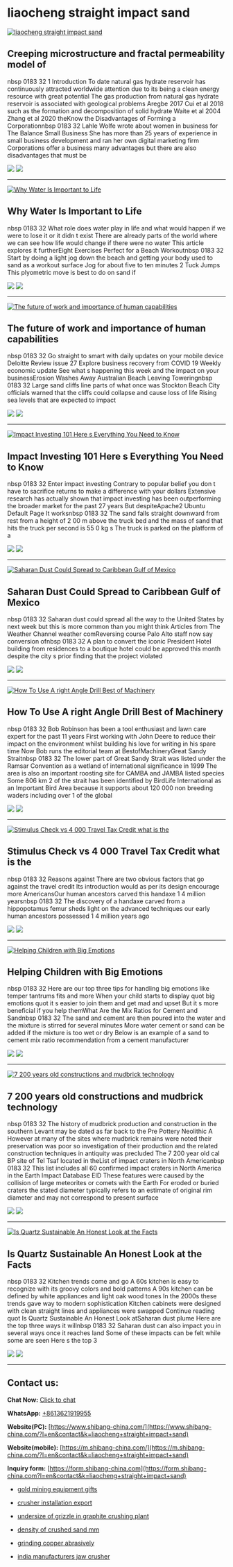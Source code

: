 # liaocheng straight impact sand

<a href="https://swt.shibang-china.com/?l=en&img&k=liaocheng+straight+impact+sand" target="_blank">![liaocheng straight impact sand](http://static.shibang-china.com/all-800x300/285.jpg)</a>

## Creeping microstructure and fractal permeability model of
nbsp 0183 32 1 Introduction To date natural gas hydrate reservoir has continuously attracted worldwide attention due to its being a clean energy resource with great potential The gas production from natural gas hydrate reservoir is associated with geological problems Aregbe 2017 Cui et al 2018 such as the formation and decomposition of solid hydrate Waite et al 2004 Zhang et al 2020 theKnow the Disadvantages of Forming a Corporationnbsp 0183 32 Lahle Wolfe wrote about women in business for The Balance Small Business She has more than 25 years of experience in small business development and ran her own digital marketing firm Corporations offer a business many advantages but there are also disadvantages that must be


<a href="https://whatsapp.shibangsoft.com/WhatsApp.php" target="_blank" title="WhatsApp">![](http://static.shibang-china.com/icon/whatsapp.png)</a> <a href="https://swt.shibang-china.com/?l=en&icon&k=liaocheng+straight+impact+sand" target="_blank">![](http://static.shibang-china.com/icon/chat-en.png)</a>

---

<a href="https://swt.shibang-china.com/?l=en&img&k=liaocheng+straight+impact+sand" target="_blank">![Why Water Is Important to Life](http://static.shibang-china.com/all-800x300/1488.jpg)</a>

## Why Water Is Important to Life
nbsp 0183 32 What role does water play in life and what would happen if we were to lose it or it didn t exist There are already parts of the world where we can see how life would change if there were no water This article explores it furtherEight Exercises Perfect for a Beach Workoutnbsp 0183 32 Start by doing a light jog down the beach and getting your body used to sand as a workout surface Jog for about five to ten minutes 2 Tuck Jumps This plyometric move is best to do on sand if


<a href="https://whatsapp.shibangsoft.com/WhatsApp.php" target="_blank" title="WhatsApp">![](http://static.shibang-china.com/icon/whatsapp.png)</a> <a href="https://swt.shibang-china.com/?l=en&icon&k=liaocheng+straight+impact+sand" target="_blank">![](http://static.shibang-china.com/icon/chat-en.png)</a>

---

<a href="https://swt.shibang-china.com/?l=en&img&k=liaocheng+straight+impact+sand" target="_blank">![The future of work and importance of human capabilities](http://static.shibang-china.com/all-800x300/804.jpg)</a>

## The future of work and importance of human capabilities
nbsp 0183 32 Go straight to smart with daily updates on your mobile device Deloitte Review issue 27 Explore business recovery from COVID 19 Weekly economic update See what s happening this week and the impact on your businessErosion Washes Away Australian Beach Leaving Toweringnbsp 0183 32 Large sand cliffs line parts of what once was Stockton Beach City officials warned that the cliffs could collapse and cause loss of life Rising sea levels that are expected to impact


<a href="https://whatsapp.shibangsoft.com/WhatsApp.php" target="_blank" title="WhatsApp">![](http://static.shibang-china.com/icon/whatsapp.png)</a> <a href="https://swt.shibang-china.com/?l=en&icon&k=liaocheng+straight+impact+sand" target="_blank">![](http://static.shibang-china.com/icon/chat-en.png)</a>

---

<a href="https://swt.shibang-china.com/?l=en&img&k=liaocheng+straight+impact+sand" target="_blank">![Impact Investing 101 Here s Everything You Need to Know](http://static.shibang-china.com/all-800x300/1293.jpg)</a>

## Impact Investing 101 Here s Everything You Need to Know
nbsp 0183 32 Enter impact investing Contrary to popular belief you don t have to sacrifice returns to make a difference with your dollars Extensive research has actually shown that impact investing has been outperforming the broader market for the past 27 years But despiteApache2 Ubuntu Default Page It worksnbsp 0183 32 The sand falls straight downward from rest from a height of 2 00 m above the truck bed and the mass of sand that hits the truck per second is 55 0 kg s The truck is parked on the platform of a


<a href="https://whatsapp.shibangsoft.com/WhatsApp.php" target="_blank" title="WhatsApp">![](http://static.shibang-china.com/icon/whatsapp.png)</a> <a href="https://swt.shibang-china.com/?l=en&icon&k=liaocheng+straight+impact+sand" target="_blank">![](http://static.shibang-china.com/icon/chat-en.png)</a>

---

<a href="https://swt.shibang-china.com/?l=en&img&k=liaocheng+straight+impact+sand" target="_blank">![Saharan Dust Could Spread to Caribbean Gulf of Mexico](http://static.shibang-china.com/all-800x300/590.jpg)</a>

## Saharan Dust Could Spread to Caribbean Gulf of Mexico
nbsp 0183 32 Saharan dust could spread all the way to the United States by next week but this is more common than you might think Articles from The Weather Channel weather comReversing course Palo Alto staff now say conversion ofnbsp 0183 32 A plan to convert the iconic President Hotel building from residences to a boutique hotel could be approved this month despite the city s prior finding that the project violated


<a href="https://whatsapp.shibangsoft.com/WhatsApp.php" target="_blank" title="WhatsApp">![](http://static.shibang-china.com/icon/whatsapp.png)</a> <a href="https://swt.shibang-china.com/?l=en&icon&k=liaocheng+straight+impact+sand" target="_blank">![](http://static.shibang-china.com/icon/chat-en.png)</a>

---

<a href="https://swt.shibang-china.com/?l=en&img&k=liaocheng+straight+impact+sand" target="_blank">![How To Use A right Angle Drill Best of Machinery](http://static.shibang-china.com/all-800x300/732.jpg)</a>

## How To Use A right Angle Drill Best of Machinery
nbsp 0183 32 Bob Robinson has been a tool enthusiast and lawn care expert for the past 11 years First working with John Deere to reduce their impact on the environment whilst building his love for writing in his spare time Now Bob runs the editorial team at BestofMachineryGreat Sandy Straitnbsp 0183 32 The lower part of Great Sandy Strait was listed under the Ramsar Convention as a wetland of international significance in 1999 The area is also an important roosting site for CAMBA and JAMBA listed species Some 806 km 2 of the strait has been identified by BirdLife International as an Important Bird Area because it supports about 120 000 non breeding waders including over 1 of the global


<a href="https://whatsapp.shibangsoft.com/WhatsApp.php" target="_blank" title="WhatsApp">![](http://static.shibang-china.com/icon/whatsapp.png)</a> <a href="https://swt.shibang-china.com/?l=en&icon&k=liaocheng+straight+impact+sand" target="_blank">![](http://static.shibang-china.com/icon/chat-en.png)</a>

---

<a href="https://swt.shibang-china.com/?l=en&img&k=liaocheng+straight+impact+sand" target="_blank">![Stimulus Check vs 4 000 Travel Tax Credit what is the](http://static.shibang-china.com/all-800x300/1092.jpg)</a>

## Stimulus Check vs 4 000 Travel Tax Credit what is the
nbsp 0183 32 Reasons against There are two obvious factors that go against the travel credit Its introduction would as per its design encourage more AmericansOur human ancestors carved this handaxe 1 4 million yearsnbsp 0183 32 The discovery of a handaxe carved from a hippopotamus femur sheds light on the advanced techniques our early human ancestors possessed 1 4 million years ago


<a href="https://whatsapp.shibangsoft.com/WhatsApp.php" target="_blank" title="WhatsApp">![](http://static.shibang-china.com/icon/whatsapp.png)</a> <a href="https://swt.shibang-china.com/?l=en&icon&k=liaocheng+straight+impact+sand" target="_blank">![](http://static.shibang-china.com/icon/chat-en.png)</a>

---

<a href="https://swt.shibang-china.com/?l=en&img&k=liaocheng+straight+impact+sand" target="_blank">![Helping Children with Big Emotions](http://static.shibang-china.com/all-800x300/1390.jpg)</a>

## Helping Children with Big Emotions
nbsp 0183 32 Here are our top three tips for handling big emotions like temper tantrums fits and more When your child starts to display quot big emotions quot it s easier to join them and get mad and upset But it s more beneficial if you help themWhat Are the Mix Ratios for Cement and Sandnbsp 0183 32 The sand and cement are then poured into the water and the mixture is stirred for several minutes More water cement or sand can be added if the mixture is too wet or dry Below is an example of a sand to cement mix ratio recommendation from a cement manufacturer


<a href="https://whatsapp.shibangsoft.com/WhatsApp.php" target="_blank" title="WhatsApp">![](http://static.shibang-china.com/icon/whatsapp.png)</a> <a href="https://swt.shibang-china.com/?l=en&icon&k=liaocheng+straight+impact+sand" target="_blank">![](http://static.shibang-china.com/icon/chat-en.png)</a>

---

<a href="https://swt.shibang-china.com/?l=en&img&k=liaocheng+straight+impact+sand" target="_blank">![7 200 years old constructions and mudbrick technology](http://static.shibang-china.com/all-800x300/1353.jpg)</a>

## 7 200 years old constructions and mudbrick technology
nbsp 0183 32 The history of mudbrick production and construction in the southern Levant may be dated as far back to the Pre Pottery Neolithic A However at many of the sites where mudbrick remains were noted their preservation was poor so investigation of their production and the related construction techniques in antiquity was precluded The 7 200 year old cal BP site of Tel Tsaf located in theList of impact craters in North Americanbsp 0183 32 This list includes all 60 confirmed impact craters in North America in the Earth Impact Database EID These features were caused by the collision of large meteorites or comets with the Earth For eroded or buried craters the stated diameter typically refers to an estimate of original rim diameter and may not correspond to present surface


<a href="https://whatsapp.shibangsoft.com/WhatsApp.php" target="_blank" title="WhatsApp">![](http://static.shibang-china.com/icon/whatsapp.png)</a> <a href="https://swt.shibang-china.com/?l=en&icon&k=liaocheng+straight+impact+sand" target="_blank">![](http://static.shibang-china.com/icon/chat-en.png)</a>

---

<a href="https://swt.shibang-china.com/?l=en&img&k=liaocheng+straight+impact+sand" target="_blank">![Is Quartz Sustainable An Honest Look at the Facts](http://static.shibang-china.com/all-800x300/653.jpg)</a>

## Is Quartz Sustainable An Honest Look at the Facts
nbsp 0183 32 Kitchen trends come and go A 60s kitchen is easy to recognize with its groovy colors and bold patterns A 90s kitchen can be defined by white appliances and light oak wood tones In the 2000s these trends gave way to modern sophistication Kitchen cabinets were designed with clean straight lines and appliances were swapped Continue reading quot Is Quartz Sustainable An Honest Look atSaharan dust plume Here are the top three ways it willnbsp 0183 32 Saharan dust can also impact you in several ways once it reaches land Some of these impacts can be felt while some are seen Here s the top 3


<a href="https://whatsapp.shibangsoft.com/WhatsApp.php" target="_blank" title="WhatsApp">![](http://static.shibang-china.com/icon/whatsapp.png)</a> <a href="https://swt.shibang-china.com/?l=en&icon&k=liaocheng+straight+impact+sand" target="_blank">![](http://static.shibang-china.com/icon/chat-en.png)</a>

---
## Contact us:

**Chat Now:** [Click to chat](https://swt.shibang-china.com?l=en&contact&k=liaocheng+straight+impact+sand)

**WhatsApp:**  [+8613621919955](https://whatsapp.shibangsoft.com/WhatsApp.php)

**Website(PC):** [https://www.shibang-china.com/](https://www.shibang-china.com/?l=en&contact&k=liaocheng+straight+impact+sand)

**Website(mobile):** [https://m.shibang-china.com/](https://m.shibang-china.com/?l=en&contact&k=liaocheng+straight+impact+sand)

**Inquiry form:** [https://form.shibang-china.com](https://form.shibang-china.com?l=en&contact&k=liaocheng+straight+impact+sand)

* [gold mining equipment gifts](../165/gold%20mining%20equipment%20gifts.md)

* [crusher installation export](../170/crusher%20installation%20export.md)

* [undersize of grizzle in graphite crushing plant](../161/undersize%20of%20grizzle%20in%20graphite%20crushing%20plant.md)

* [density of crushed sand mm](../165/density%20of%20crushed%20sand%20mm.md)

* [grinding copper abrasively](../165/grinding%20copper%20abrasively.md)

* [india manufacturers jaw crusher](../167/india%20manufacturers%20jaw%20crusher.md)